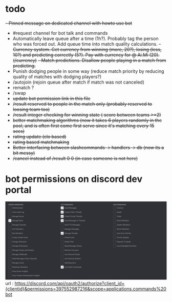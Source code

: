 # todo

~~- Pinned message on dedicated channel with howto use bot~~
- #request channel for bot talk and commands
- Automatically leave queue after a time (1h?). Probably tag the person who was forced out. Add queue time into match quality calculations. 
~~- Currency system. Get currency from winning (more, 20?), losing (less, 10?) and predicting correctly (5?). Pay with currency for @ Ai.Mi (20). (/currency)~~
~~- Match predictions. Disallow people playing in a match from predicting.~~
- Punish dodging people in some way (reduce match priority by reducing quality of matches with dodging players?)
- /autojoin (rejoin queue after match if match was not canceled)
- rematch ?
- /swap
- ~~update bot permission link in this file~~
- ~~/result reserved to people in the match only (probably reserved to loosing team too)~~
- ~~/result integer checking for winning state ( score between teams >=2)~~
- ~~better matchmaking algorithms (now it takes 6 players randomly in the pool, and is often first come first serve since it's matching every 15 secs)~~
- ~~rating update (elo based)~~
- ~~rating based matchmaking~~
- ~~Better interfacing between slashcommands -> handlers -> db (now its a bit messy)~~
- ~~/cancel instead of /result 0 0   (in case someone is not here)~~

# bot permissions on discord dev portal
![image.png](image.png)
url : https://discord.com/api/oauth2/authorize?client_id={clientid}&permissions=397552987216&scope=applications.commands%20bot
